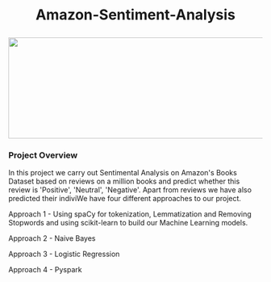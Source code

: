 # <p align = 'center'>Amazon-Sentiment-Analysis</p>

<p align = 'center'><img width="600" img height="200" src = https://github.com/siddh30/Amazon-Sentiment-Analysis/blob/master/logo.png </p>
  
### Project Overview
In this project we carry out Sentimental Analysis on Amazon's Books Dataset based on reviews on a million books and predict whether this review is 'Positive', 'Neutral', 'Negative'. Apart from reviews we have also predicted their indiviWe have four different approaches to our project.

Approach 1 - Using spaCy for tokenization, Lemmatization and Removing Stopwords and using scikit-learn to build our Machine Learning models.

Approach 2 - Naive Bayes

Approach 3 - Logistic Regression

Approach 4 - Pyspark


